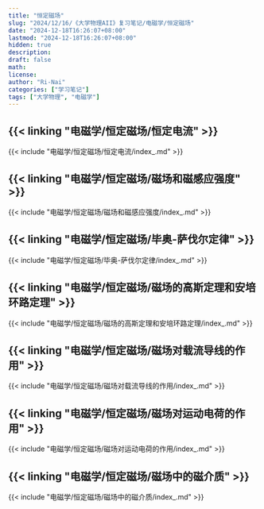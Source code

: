 ```yaml
---
title: "恒定磁场"
slug: "2024/12/16/《大学物理AII》复习笔记/电磁学/恒定磁场"
date: "2024-12-18T16:26:07+08:00"
lastmod: "2024-12-18T16:26:07+08:00"
hidden: true
description:
draft: false
math:
license:
author: "Ri-Nai"
categories: ["学习笔记"]
tags: ["大学物理", "电磁学"]
---
```


## {{< linking "电磁学/恒定磁场/恒定电流" >}}
{{< include "电磁学/恒定磁场/恒定电流/index_.md" >}}

## {{< linking "电磁学/恒定磁场/磁场和磁感应强度" >}}
{{< include "电磁学/恒定磁场/磁场和磁感应强度/index_.md" >}}
## {{< linking "电磁学/恒定磁场/毕奥-萨伐尔定律" >}}
{{< include "电磁学/恒定磁场/毕奥-萨伐尔定律/index_.md" >}}

## {{< linking "电磁学/恒定磁场/磁场的高斯定理和安培环路定理" >}}
{{< include "电磁学/恒定磁场/磁场的高斯定理和安培环路定理/index_.md" >}}

## {{< linking "电磁学/恒定磁场/磁场对载流导线的作用" >}}
{{< include "电磁学/恒定磁场/磁场对载流导线的作用/index_.md" >}}

## {{< linking "电磁学/恒定磁场/磁场对运动电荷的作用" >}}
{{< include "电磁学/恒定磁场/磁场对运动电荷的作用/index_.md" >}}

## {{< linking "电磁学/恒定磁场/磁场中的磁介质" >}}
{{< include "电磁学/恒定磁场/磁场中的磁介质/index_.md" >}}
